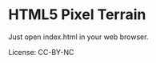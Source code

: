 HTML5 Pixel Terrain
===================

Just open index.html in your web browser.

License: CC-BY-NC